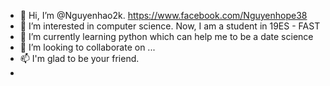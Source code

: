 - 👋 Hi, I’m @Nguyenhao2k. https://www.facebook.com/Nguyenhope38
- 👀 I’m interested in computer science. Now, I am a student in 19ES - FAST
- 🌱 I’m currently learning python which can help me to be a date science
- 💞️ I’m looking to collaborate on ...
- 📫 I'm glad to be your friend. 
- 

<!---
Nguyenhao2k/Nguyenhao2k is a ✨ special ✨ repository because its `README.md` (this file) appears on your GitHub profile.
You can click the Preview link to take a look at your changes.
--->
